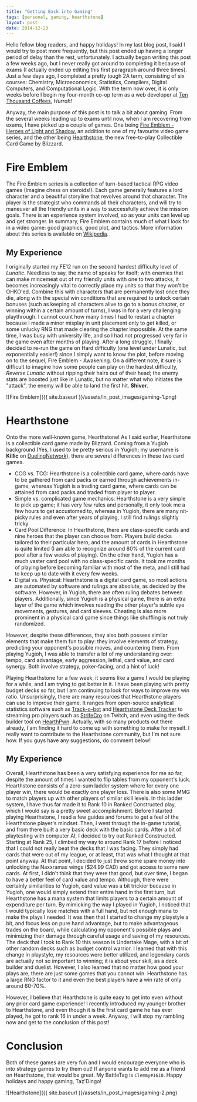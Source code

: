 ```yaml
---
title: "Getting Back into Gaming"
tags: [personal, gaming, hearthstone]
layout: post
date: 2014-12-23
---
```


Hello fellow blog readers, and happy holidays! In my last blog post, I said I would try to post more frequently, but this post ended up having a longer period of delay than the rest, unfortunately. I actually began writing this post a few weeks ago, but I never really got around to completing it because of exams (I actually ended up editing this first paragraph around three times). Just a few days ago, I completed a pretty tough 2A term, consisting of six courses: Chemistry, Microeconomics, Statistics, Compilers, Digital Computers, and Computational Logic. With the term now over, it is only weeks before I begin my four-month co-op term as a web developer at [Ten Thousand Coffees](https://www.tenthousandcoffees.com/), _Hurrah!_

Anyway, the main purpose of this post is to talk a bit about gaming. From the several weeks leading up to exams until now, when I am recovering from exams, I have picked up a couple of games. One being [Fire Emblem - Heroes of Light and Shadow](http://fireemblem.wikia.com/wiki/Fire_Emblem:_Shin_Monsh%C5%8D_no_Nazo_~Hikari_to_Kage_no_Eiy%C5%AB~), an addition to one of my favourite video game series, and the other being [Hearthstone](http://us.battle.net/en/int?r=hearthstone), the new free-to-play Collectible Card Game by Blizzard.

# Fire Emblem

The Fire Emblem series is a collection of turn-based tactical RPG video games (Imagine chess on steroids!). Each game generally features a lord character and a beautiful storyline that revolves around that character. The player is the strategist who commands all their characters, and will try to maneuver all the friendly units in a way to successfully achieve the mission goals. There is an experience system involved, so as your units can level up and get stronger. In summary, Fire Emblem contains much of what I look for in a video game: good graphics, good plot, and tactics. More information about this series is available on [Wikipedia](http://en.wikipedia.org/wiki/Fire_Emblem).


## My Experience

I originally started my FE12 run on the second hardest difficulty level of _Lunatic_. Needless to say, the name of speaks for itself; with enemies that can make mincemeat out of my friendly units with one to two attacks, it becomes increasingly vital to correctly place my units so that they won't be OHKO'ed. Combine this with characters that are permanently lost once they die, along with the special win conditions that are required to unlock certain bonuses (such as keeping all characters alive to go to a bonus chapter, or winning within a certain amount of turns), I was in for a very challenging playthrough. I cannot count how many times I had to restart a chapter because I made a minor misplay in unit placement only to get killed, or some unlucky RNG that made clearing the chapter impossible. At the same time, I was busy with university life, and so I had not progressed very far in the game even after months of playing. After a long struggle, I finally decided to re-run the game on Hard difficulty (one level under Lunatic, but exponentially easier!) since I simply want to know the plot, before moving on to the sequel, Fire Emblem - Awakening. On a different note, it sure is difficult to imagine how some people can play on the hardest difficulty, _Reverse Lunatic_ without ripping their hairs out of their head; the enemy stats are boosted just like in Lunatic, but no matter what who initiates the "attack", the enemy will be able to land the first hit. __Shiver__.

![Fire Emblem]({{ site.baseurl }}/assets/in_post_images/gaming-1.png)

# Hearthstone

Onto the more well-known game, Hearthstone! As I said earlier, Hearthstone is a collectible card game made by Blizzard. Coming from a Yugioh background (Yes, I used to be pretty serious in Yugioh; my username is __Killic__ on [DuelingNetwork](http://www.duelingnetwork.com/)), there are several differences in these two card games.

- CCG vs. TCG: Hearthstone is a collectible card game, where cards have to be gathered from card packs or earned through achievements in-game, whereas Yugioh is a trading card game, where cards can be attained from card packs and traded from player to player.
- Simple vs. complicated game mechanics: Hearthstone is a very simple to pick up game; it has very few rules and personally, it only took me a few hours to get accustomed to, whereas in Yugioh, there are many nit-picky rules and even after years of playing, I still find rulings slightly tricky
- Card Pool Difference: In Hearthstone, there are class-specific cards and nine heroes that the player can choose from. Players build decks tailored to their particular hero, and the amount of cards in Hearthstone is quite limited (I am able to recognize around 80% of the current card pool after a few weeks of playing). On the other hand, Yugioh has a much vaster card pool with no class-specific cards. It took me months of playing before becoming familiar with most of the meta, and I still had to keep up to date with it every few weeks.
- Digital vs. Physical: Hearthstone is a digital card game, so most actions are automated by software and rulings are absolute, as decided by the software. However, in Yugioh, there are often ruling debates between players. Additionally, since Yugioh is a physical game, there is an extra layer of the game which involves reading the other player's subtle eye movements, gestures, and card sleeves. Cheating is also more prominent in a physical card game since things like shuffling is not truly randomized.

However, despite these differences, they also both possess similar elements that make them fun to play: they involve elements of strategy, predicting your opponent's possible moves, and countering them. From playing Yugioh, I was able to transfer a lot of my understanding over: tempo, card advantage, early aggression, lethal, card value, and card synergy. Both involve strategy, poker-facing, and a hint of luck!

Playing Hearthstone for a few week, it seems like a game I would be playing for a while, and I am trying to get better in it. I have been playing with pretty budget decks so far, but I am continuing to look for ways to improve my win ratio. Unsurprisingly, there are many resources that Hearthstone players can use to improve their game. It ranges from open-source analytical statistics software such as [Track-o-bot](https://trackobot.com/) and [Hearthstone Deck Tracker](https://github.com/Epix37/Hearthstone-Deck-Tracker) to streaming pro players such as [StrifeCro](http://www.twitch.tv/strifecro) on Twitch, and even using the deck builder tool on [HearthPwn](http://www.hearthpwn.com/). Actually, with so many products out there already, I am finding it hard to come up with something to make for myself. I really want to contribute to the Hearthstone community, but I'm not sure how. If you guys have any suggestions, do comment below!

## My Experience

Overall, Hearthstone has been a very satisfying experience for me so far, despite the amount of times I wanted to flip tables from my opponent's luck. Hearthstone consists of a zero-sum ladder system where for every one player win, there would be exactly one player loss. There is also some MMG to match players up with other players of similar skill levels. In this ladder system, I have thus far made it to Rank 10 in Ranked Constructed play, which I would say is a pretty sweet accomplishment. Before I started playing Hearthstone, I read a few guides and forums to get a feel of the Hearthstone player's mindset. Then, I went through the in-game tutorial, and from there built a very basic deck with the basic cards. After a bit of playtesting with computer AI, I decided to try out Ranked Constructed. Starting at Rank 25, I climbed my way to around Rank 17 before I noticed that I could not really beat the decks that I was facing. They simply had cards that were out of my league, or at least, that was what I thought at that point anyway. At that point, I decided to just throw some spare money into unlocking the Naxxramas wings ($24.99 CAD) and got access to some new cards. At first, I didn't think that they were that good, but over time, I began to have a better feel of card value and tempo. Although, there were certainly similarities to Yugioh, card value was a bit trickier because in Yugioh, one would simply extend their entire hand in the first turn, but Hearthstone has a mana system that limits players to a certain amount of expenditure per turn. By mimicking the way I played in Yugioh, I noticed that I would typically lose matches with a full hand, but not enough mana to make the plays I needed. It was then that I started to change my playstyle a bit, and focus less on pure hand advantage, but to make advantageous trades on the board, while calculating my opponent's possible plays and minimizing their damage through careful usage and saving of my resources. The deck that I took to Rank 10 this season is Undertake Mage, with a bit of other random decks such as budget control warrior. I learned that with this change in playstyle, my resources were better utilized, and legendary cards are actually not so important to winning; it is about your skill, as a deck builder and duelist. However, I also learned that no matter how good your plays are, there are just some games that you cannot win. Hearthstone has a large RNG factor to it and even the best players have a win rate of only around 60-70%.

However, I believe that Hearthstone is quite easy to get into even without any prior card game experience! I recently introduced my younger brother to Hearthstone, and even though it is the first card game he has ever played, he got to rank 16 in under a week. Anyway, I will stop my rambling now and get to the conclusion of this post!

# Conclusion

Both of these games are very fun and I would encourage everyone who is into strategy games to try them out! If anyone wants to add me as a friend on Hearthstone, that would be great. My BattleTag is ```Clemmy#1610```. Happy holidays and happy gaming, Taz'Dingo!

![Hearthstone]({{ site.baseurl }}/assets/in_post_images/gaming-2.png)

<!--end-->
